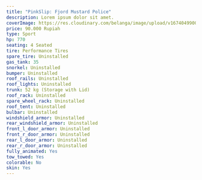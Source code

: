 ```yaml
---
title: "PinkSlip: Fjord Mustard Police"
description: Lorem ipsum dolor sit amet.
coverImage: https://res.cloudinary.com/belanga/image/upload/v1674049900/ipz/pic-04_i6sequ.jpg
price: 90.000 Rupiah
type: Sport
hp: 770
seating: 4 Seated
tire: Performance Tires
spare_tire: Uninstalled
gas_tank: 35
snorkel: Uninstalled
bumper: Uninstalled
roof_rails: Uninstalled
roof_lights: Uninstalled
trunk: 52 kg (Storage with Lid)
roof_rack: Uninstalled
spare_wheel_rack: Uninstalled
roof_tent: Uninstalled
bulbar: Uninstalled
windshield_armor: Uninstalled
rear_windshield_armor: Uninstalled
front_l_door_armor: Uninstalled
front_r_door_armor: Uninstalled
rear_l_door_armor: Uninstalled
rear_r_door_armor: Uninstalled
fully_animated: Yes
tow_towed: Yes
colorable: No
skin: Yes
---
```

